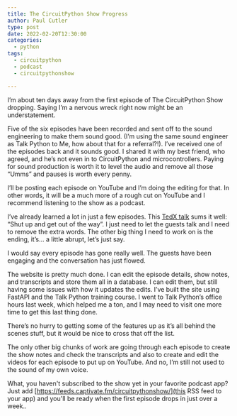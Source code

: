 ```yaml
---
title: The CircuitPython Show Progress
author: Paul Cutler 
type: post 
date: 2022-02-20T12:30:00
categories:
  - python
tags:
  - circuitpython
  - podcast
  - circuitpythonshow

---
```

I’m about ten days away from the first episode of The CircuitPython Show dropping.  Saying I’m a nervous wreck right now might be an understatement. 

Five of the six episodes have been recorded and sent off to the sound engineering to make them sound good.  (I’m using the same sound engineer as Talk Python to Me, how about that for a referral?!). I’ve received one of the episodes back and it sounds good.  I shared it with my best friend, who agreed, and he’s not even in to CircuitPython and microcontrollers.  Paying for sound production is worth it to level the audio and remove all those “Umms” and pauses is worth every penny.  

I’ll be posting each episode on YouTube and I’m doing the editing for that.  In other words, it will be a much more of a rough cut on YouTube and I recommend listening to the show as a podcast.

I’ve already learned a lot in just a few episodes.  This [TedX talk](https://www.youtube.com/watch?v=WDOQBPYEaNs&list=WL&index=17) sums it well:  “Shut up and get out of the way”. I just need to let the guests talk and I need to remove the extra words.  The other big thing I need to work on is the ending, it’s… a little abrupt, let’s just say.

I would say every episode has gone really well.  The guests have been engaging and the conversation has just flowed.  

The website is pretty much done.  I can edit the episode details, show notes, and transcripts and store them all in a database.  I can edit them, but still having some issues with how it updates the edits.  I’ve built the site using FastAPI and the Talk Python training course.  I went to Talk Python’s office hours last week, which helped me a ton, and I may need to visit one more time to get this last thing done.

There’s no hurry to getting some of the features up as it’s all behind the scenes stuff, but it would be nice to cross that off the list.

The only other big chunks of work are going through each episode to create the show notes and check the transcripts and also to create and edit the videos for each episode to put up on YouTube.  And no, I’m still not used to the sound of my own voice.

What, you haven't subscribed to the show yet in your favorite podcast app?  Just add [https://feeds.captivate.fm/circuitpythonshow/](this RSS feed to your app) and you'll be ready when the first episode drops in just over a week..

